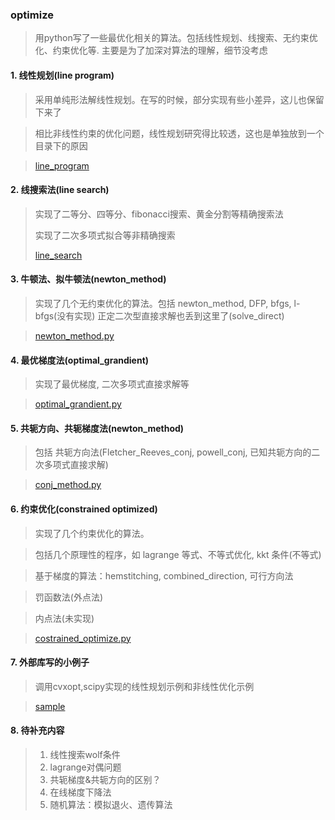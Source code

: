 ### optimize
>  用python写了一些最优化相关的算法。包括线性规划、线搜索、无约束优化、约束优化等. 主要是为了加深对算法的理解，细节没考虑

#### 1. 线性规划(line program)
>    采用单纯形法解线性规划。在写的时候，部分实现有些小差异，这儿也保留下来了

>    相比非线性约束的优化问题，线性规划研究得比较透，这也是单独放到一个目录下的原因

>    [line_program](line_program)

#### 2. 线搜索法(line search)
>    实现了二等分、四等分、fibonacci搜索、黄金分割等精确搜索法
>
>    实现了二次多项式拟合等非精确搜索
>
>    [line_search](line_search)

#### 3. 牛顿法、拟牛顿法(newton_method)
>    实现了几个无约束优化的算法。包括 newton_method, DFP, bfgs, l-bfgs(没有实现)
>    正定二次型直接求解也丢到这里了(solve_direct)

>    [newton_method.py](newton_method.py)

#### 4. 最优梯度法(optimal_grandient)
>    实现了最优梯度, 二次多项式直接求解等

>    [optimal_grandient.py](optimal_grandient.py)

#### 5. 共轭方向、共轭梯度法(newton_method)
>    包括 共轭方向法(Fletcher_Reeves_conj, powell_conj, 已知共轭方向的二次多项式直接求解)

>    [conj_method.py](conj_method.py)

#### 6. 约束优化(constrained optimized)
>    实现了几个约束优化的算法。

>    包括几个原理性的程序，如 lagrange 等式、不等式优化, kkt 条件(不等式)

>    基于梯度的算法：hemstitching, combined_direction,  可行方向法

>    罚函数法(外点法)

>    内点法(未实现)
    
>    [costrained_optimize.py](costrained_optimize.py)

#### 7. 外部库写的小例子
>    调用cvxopt,scipy实现的线性规划示例和非线性优化示例

>    [sample](sample)

#### 8. 待补充内容
>    1. 线性搜索wolf条件
>    2. lagrange对偶问题
>    3. 共轭梯度&共轭方向的区别？
>    4. 在线梯度下降法
>    5. 随机算法：模拟退火、遗传算法
